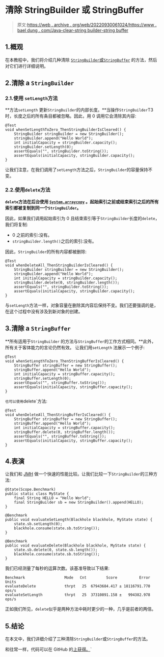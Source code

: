 # 清除 StringBuilder 或 StringBuffer

> 原文:[https://web . archive . org/web/20220930061024/https://www . bael dung . com/Java-clear-string builder-string buffer](https://web.archive.org/web/20220930061024/https://www.baeldung.com/java-clear-stringbuilder-stringbuffer)

## 1.概观

在本教程中，我们将介绍几种清除 [`StringBuilder`或`StringBuffer`](/web/20220824120057/https://www.baeldung.com/java-string-builder-string-buffer) 的方法，然后对它们进行详细说明。

## 2.清除 a `StringBuilder`

### 2.1.使用 `setLength`方法

**方法`setLength` 更新`StringBuilder`的内部长度。**当操作`StringBuilder`T3 时，长度之后的所有条目都被忽略。因此，用 0 调用它会清除其内容:

```
@Test
void whenSetLengthToZero_ThenStringBuilderIsCleared() {
    StringBuilder stringBuilder = new StringBuilder();
    stringBuilder.append("Hello World");
    int initialCapacity = stringBuilder.capacity();
    stringBuilder.setLength(0);
    assertEquals("", stringBuilder.toString());
    assertEquals(initialCapacity, stringBuilder.capacity();
}
```

让我们注意，在我们调用了`setLength`方法之后，`StringBuilder`的容量保持不变。

### 2.2.使用`delete`方法

**`delete`方法在后台使用 [`System.arraycopy`](/web/20220824120057/https://www.baeldung.com/java-array-copy) 。起始索引之前或结束索引之后的所有索引都被复制到同一个`StringBuilder`。**

因此，如果我们调用起始索引为 0 且结束索引等于`StringBuilder`长度的`delete`，我们将复制:

*   0 之前的索引:没有。
*   `stringBuilder.length()`之后的索引:没有。

因此，`StringBuilder`的所有内容都被删除:

```
@Test
void whenDeleteAll_ThenStringBuilderIsCleared() {
    StringBuilder stringBuilder = new StringBuilder();
    stringBuilder.append("Hello World");
    int initialCapacity = stringBuilder.capacity();
    stringBuilder.delete(0, stringBuilder.length());
    assertEquals("", stringBuilder.toString());
    assertEquals(initialCapacity, stringBuilder.capacity();
}
```

与`setLength`方法一样，对象容量在删除其内容后保持不变。我们还要强调的是，在这个过程中没有涉及到新对象的创建。

## 3.清除 a `StringBuffer`

**所有适用于`StringBuilder` 的方法与`StringBuffer`的工作方式相同。**此外，所有关于客体能力的言论仍然有效。
让我们用`setLength` 法展示一个例子:

```
@Test
void whenSetLengthToZero_ThenStringBufferIsCleared() {
    StringBuffer stringBuffer = new StringBuffer();
    stringBuffer.append("Hello World");
    int initialCapacity = stringBuffer.capacity();
    stringBuffer.setLength(0);
    assertEquals("", stringBuffer.toString());
    assertEquals(initialCapacity, stringBuffer.capacity();
}
```

 `也可以使用`delete`方法:

```
@Test
void whenDeleteAll_ThenStringBufferIsCleared() {
    StringBuffer stringBuffer = new StringBuffer();
    stringBuffer.append("Hello World");
    int initialCapacity = stringBuffer.capacity();
    stringBuffer.delete(0, stringBuffer.length());
    assertEquals("", stringBuffer.toString());
    assertEquals(initialCapacity, stringBuffer.capacity();
}
```

## 4.表演

让我们和 [JMH](/web/20220824120057/https://www.baeldung.com/java-microbenchmark-harness) 做一个快速的性能比较。让我们比较一下`StringBuilder`的三种方法:

```
@State(Scope.Benchmark)
public static class MyState {
    final String HELLO = "Hello World";
    final StringBuilder sb = new StringBuilder().append(HELLO);
}

@Benchmark
public void evaluateSetLength(Blackhole blackhole, MyState state) {
    state.sb.setLength(0);
    blackhole.consume(state.sb.toString());
}

@Benchmark
public void evaluateDelete(Blackhole blackhole, MyState state) {
    state.sb.delete(0, state.sb.length());
    blackhole.consume(state.sb.toString());
}
```

我们已经测量了每秒的运算次数。该基准导致以下结果:

```
Benchmark                  Mode   Cnt         Score          Error  Units
evaluateDelete             thrpt   25  67943684.417 ± 18116791.770  ops/s
evaluateSetLength          thrpt   25  37310891.158 ±   994382.978  ops/s
```

正如我们所见，`delete`似乎是两种方法中耗时更少的一种，几乎是前者的两倍。

## 5.结论

在本文中，我们详细介绍了三种清除`StringBuilder`或`StringBuffer`的方法。

和往常一样，代码可以在 GitHub 的[上获得。](https://web.archive.org/web/20220824120057/https://github.com/eugenp/tutorials/tree/master/core-java-modules/core-java-string-apis)`